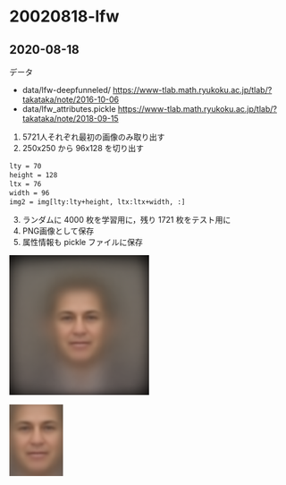 # 20020818-lfw

## 2020-08-18

データ
- data/lfw-deepfunneled/  https://www-tlab.math.ryukoku.ac.jp/tlab/?takataka/note/2016-10-06 
- data/lfw_attributes.pickle https://www-tlab.math.ryukoku.ac.jp/tlab/?takataka/note/2018-09-15

1. 5721人それぞれ最初の画像のみ取り出す
1. 250x250 から 96x128 を切り出す
```
lty = 70
height = 128
ltx = 76
width = 96
img2 = img[lty:lty+height, ltx:ltx+width, :]
```
3. ランダムに 4000 枚を学習用に，残り 1721 枚をテスト用に
1. PNG画像として保存
1. 属性情報も pickle ファイルに保存

![元画像の平均（学習用）](./meanL_org.png)

![得られた画像の平均（学習用）](./meanL.png)


